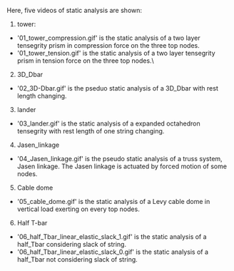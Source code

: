 Here, five videos of static analysis are shown:

1. tower:
 -  '01_tower_compression.gif' is the static analysis of a two layer tensegrity prism in compression force on the three top nodes.
 - '01_tower_tension.gif' is the static analysis of a two layer tensegrity prism in tension force on the three top nodes.\
 2. 3D_Dbar
 - '02_3D-Dbar.gif' is the pseduo static analysis of a 3D_Dbar with rest length changing.
3. lander
- '03_lander.gif' is the static analysis of a expanded octahedron tensegrity with rest length of one string changing.
4. Jasen_linkage
- '04_Jasen_linkage.gif' is the pseudo static analysis of a truss system, Jasen linkage. The Jasen linkage is actuated by forced motion of some nodes.
5. Cable dome 
- '05_cable_dome.gif' is the static analysis of a Levy cable dome in vertical load exerting on every top nodes.
6. Half T-bar
- '06_half_Tbar_linear_elastic_slack_1.gif' is the static analysis of a half_Tbar considering slack of string.
- '06_half_Tbar_linear_elastic_slack_0.gif' is the static analysis of a half_Tbar not considering slack of string.